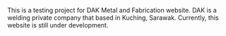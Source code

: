 This is a testing project for DAK Metal and Fabrication website. DAK is a welding private company that based in Kuching, Sarawak. Currently, this website is still under development.

